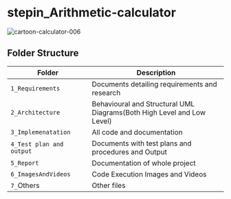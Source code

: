 # stepin_Arithmetic-calculator
![cartoon-calculator-006](https://user-images.githubusercontent.com/89648059/132311816-d7e16d01-0017-4105-a873-8ab5d16326a4.png)

## Folder Structure
Folder                   | Description
-------------------------| -----------------------------------------
`1_Requirements`         | Documents detailing requirements and research
`2_Architecture     `         | Behavioural and Structural UML Diagrams(Both High Level and Low Level)
`3_Implemenatation `     | All code and documentation
`4_Test plan and output     `       | Documents with test plans and procedures and Output
`5_Report`               | Documentation of whole project
`6_ImagesAndVideos`      | Code Execution Images and Videos
`7_`Others      | Other files
